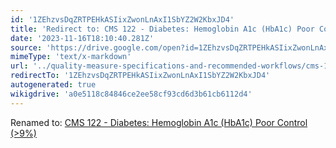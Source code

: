 ```yaml
---
id: '1ZEhzvsDqZRTPEHkASIixZwonLnAxI1SbYZ2W2KbxJD4'
title: 'Redirect to: CMS 122 - Diabetes: Hemoglobin A1c (HbA1c) Poor Control (>9%)'
date: '2023-11-16T18:10:40.281Z'
source: 'https://drive.google.com/open?id=1ZEhzvsDqZRTPEHkASIixZwonLnAxI1SbYZ2W2KbxJD4'
mimeType: 'text/x-markdown'
url: '../quality-measure-specifications-and-recommended-workflows/cms-122-diabetes-hemoglobin-a1c-hba1c-poor-control-greater9.md'
redirectTo: '1ZEhzvsDqZRTPEHkASIixZwonLnAxI1SbYZ2W2KbxJD4'
autogenerated: true
wikigdrive: 'a0e5118c84846ce2ee58cf93cd6d3b61cb6112d4'
---
```

Renamed to: [CMS 122 - Diabetes: Hemoglobin A1c (HbA1c) Poor Control (>9%)](../quality-measure-specifications-and-recommended-workflows/cms-122-diabetes-hemoglobin-a1c-hba1c-poor-control-greater9.md)

